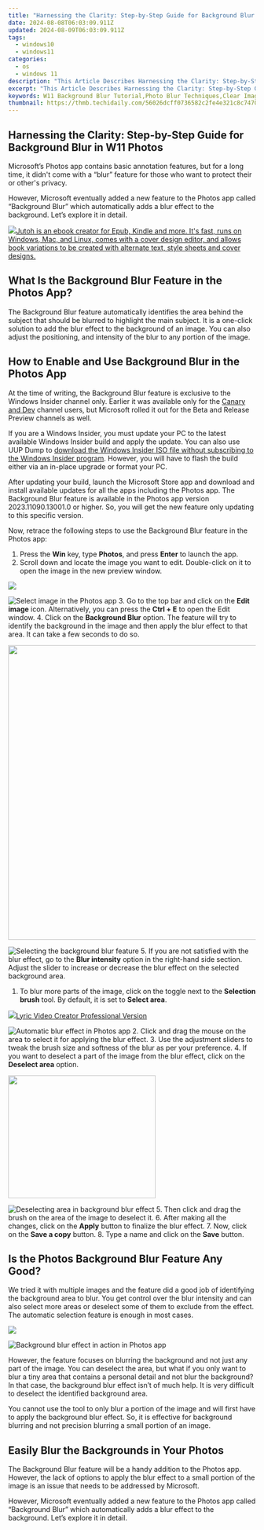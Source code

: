 ```yaml
---
title: "Harnessing the Clarity: Step-by-Step Guide for Background Blur in W11 Photos"
date: 2024-08-08T06:03:09.911Z
updated: 2024-08-09T06:03:09.911Z
tags:
  - windows10
  - windows11
categories:
  - os
  - windows 11
description: "This Article Describes Harnessing the Clarity: Step-by-Step Guide for Background Blur in W11 Photos"
excerpt: "This Article Describes Harnessing the Clarity: Step-by-Step Guide for Background Blur in W11 Photos"
keywords: W11 Background Blur Tutorial,Photo Blur Techniques,Clear Image Processing,Professional Blur Effects,Advanced Photo Editing Guide,Enhance Photography Clarity,Step-by-Step Blur Implementation
thumbnail: https://thmb.techidaily.com/56026dcff0736582c2fe4e321c8c74705a564d75fd36c3fc8b04cf6e73d4d3c9.jpg
---
```


## Harnessing the Clarity: Step-by-Step Guide for Background Blur in W11 Photos

 Microsoft’s Photos app contains basic annotation features, but for a long time, it didn't come with a “blur” feature for those who want to protect their or other's privacy.

 However, Microsoft eventually added a new feature to the Photos app called “Background Blur” which automatically adds a blur effect to the background. Let’s explore it in detail.

<!-- affiliate ads begin -->
<a href="https://secure.2checkout.com/order/checkout.php?PRODS=4694919&QTY=1&AFFILIATE=108875&CART=1"><img src="https://secure.avangate.com/images/merchant/bccefcc1b1eee9eca3ae4f5c1a281482/products/jutoh-logo-1200x1600.jpg" border="0">Jutoh is an ebook creator for Epub, Kindle and more. It's fast, runs on Windows, Mac, and Linux, comes with a cover design editor, and allows book variations to be created with alternate text, style sheets and cover designs. </a>
<!-- affiliate ads end -->
## What Is the Background Blur Feature in the Photos App?

 The Background Blur feature automatically identifies the area behind the subject that should be blurred to highlight the main subject. It is a one-click solution to add the blur effect to the background of an image. You can also adjust the positioning, and intensity of the blur to any portion of the image.

## How to Enable and Use Background Blur in the Photos App

 At the time of writing, the Background Blur feature is exclusive to the Windows Insider channel only. Earlier it was available only for the [Canary and Dev](https://www.makeuseof.com/what-is-windows-insider-canary-channel/) channel users, but Microsoft rolled it out for the Beta and Release Preview channels as well.

 If you are a Windows Insider, you must update your PC to the latest available Windows Insider build and apply the update. You can also use UUP Dump to [download the Windows Insider ISO file without subscribing to the Windows Insider program](https://www.makeuseof.com/windows-11-download-insider-iso-without-insider-program/). However, you will have to flash the build either via an in-place upgrade or format your PC.

 After updating your build, launch the Microsoft Store app and download and install available updates for all the apps including the Photos app. The Background Blur feature is available in the Photos app version 2023.11090.13001.0 or higher. So, you will get the new feature only updating to this specific version.

 Now, retrace the following steps to use the Background Blur feature in the Photos app:

1. Press the **Win** key, type **Photos**, and press **Enter** to launch the app.
2. Scroll down and locate the image you want to edit. Double-click on it to open the image in the new preview window.  
<!-- affiliate ads begin -->
<a href="https://secure.2checkout.com/order/checkout.php?PRODS=4940312&QTY=1&AFFILIATE=108875&CART=1"><img src="https://secure.avangate.com/images/merchant/333ac5d90817d69113471fbb6e531bee/sps-partnership-728x90eng.png" border="0"></a>
<!-- affiliate ads end -->
![Select image in the Photos app](https://static1.makeuseofimages.com/wordpress/wp-content/uploads/2023/10/select-image-in-the-photos-app.jpg)
3. Go to the top bar and click on the **Edit image** icon. Alternatively, you can press the **Ctrl + E** to open the Edit window.
4. Click on the **Background Blur** option. The feature will try to identify the background in the image and then apply the blur effect to that area. It can take a few seconds to do so.  
<!-- affiliate ads begin -->
<a href="https://appsumo.8odi.net/c/5597632/2087484/7443" target="_top" id="2087484"><img src="//a.impactradius-go.com/display-ad/7443-2087484" border="0" alt="" width="1200" height="600"/></a><img height="0" width="0" src="https://appsumo.8odi.net/i/5597632/2087484/7443" style="position:absolute;visibility:hidden;" border="0" />
<!-- affiliate ads end -->
![Selecting the background blur feature](https://static1.makeuseofimages.com/wordpress/wp-content/uploads/2023/10/selecting-the-background-blur-feature.jpg)
5. If you are not satisfied with the blur effect, go to the **Blur intensity** option in the right-hand side section. Adjust the slider to increase or decrease the blur effect on the selected background area.

1. To blur more parts of the image, click on the toggle next to the **Selection brush** tool. By default, it is set to **Select area**.  
<!-- affiliate ads begin -->
<a href="https://secure.2checkout.com/order/checkout.php?PRODS=11224199&QTY=1&AFFILIATE=108875&CART=1"><img src="https://secure.avangate.com/images/merchant/e09fdffe648a30658a9657bbed7b2388/products/copy_boxshot_lyricvideo.png" border="0">Lyric Video Creator Professional Version</a>
<!-- affiliate ads end -->
![Automatic blur effect in Photos app](https://static1.makeuseofimages.com/wordpress/wp-content/uploads/2023/10/automatic-blur-effect-in-photos-app.jpg)
2. Click and drag the mouse on the area to select it for applying the blur effect.
3. Use the adjustment sliders to tweak the brush size and softness of the blur as per your preference.
4. If you want to deselect a part of the image from the blur effect, click on the **Deselect area** option.  
<!-- affiliate ads begin -->
<a href="https://homestyler.sjv.io/c/5597632/2044747/22993" target="_top" id="2044747"><img src="//a.impactradius-go.com/display-ad/22993-2044747" border="0" alt="" width="300" height="250"/></a><img height="0" width="0" src="https://imp.pxf.io/i/5597632/2044747/22993" style="position:absolute;visibility:hidden;" border="0" />
<!-- affiliate ads end -->
![Deselecting area in background blur effect](https://static1.makeuseofimages.com/wordpress/wp-content/uploads/2023/10/deselecting-area-in-background-blur-effect.jpg)
5. Then click and drag the brush on the area of the image to deselect it.
6. After making all the changes, click on the **Apply** button to finalize the blur effect.
7. Now, click on the **Save a copy** button.
8. Type a name and click on the **Save** button.

## Is the Photos Background Blur Feature Any Good?

 We tried it with multiple images and the feature did a good job of identifying the background area to blur. You get control over the blur intensity and can also select more areas or deselect some of them to exclude from the effect. The automatic selection feature is enough in most cases.

<!-- affiliate ads begin -->
<a href="https://shop.mondly.com/affiliate.php?ACCOUNT=ATISTUDI&AFFILIATE=108875&PATH=https%3A%2F%2Fwww.mondly.com%3FAFFILIATE%3D108875%26RESOURCE%3D%2BEducational%2B970x90%2B"><img src="https://secure.avangate.com/images/merchant/69c418c33ec2e1a4267fa9bb77fa1428/educational-970x90.gif" border="0"></a>
<!-- affiliate ads end -->
![Background blur effect in action in Photos app](https://static1.makeuseofimages.com/wordpress/wp-content/uploads/2023/10/background-blur-effect-in-action-in-photos-app.jpg)

 However, the feature focuses on blurring the background and not just any part of the image. You can deselect the area, but what if you only want to blur a tiny area that contains a personal detail and not blur the background? In that case, the background blur effect isn’t of much help. It is very difficult to deselect the identified background area.

 You cannot use the tool to only blur a portion of the image and will first have to apply the background blur effect. So, it is effective for background blurring and not precision blurring a small portion of an image.

## Easily Blur the Backgrounds in Your Photos

 The Background Blur feature will be a handy addition to the Photos app. However, the lack of options to apply the blur effect to a small portion of the image is an issue that needs to be addressed by Microsoft.

 However, Microsoft eventually added a new feature to the Photos app called “Background Blur” which automatically adds a blur effect to the background. Let’s explore it in detail.



<ins class="adsbygoogle"
      style="display:block"
      data-ad-client="ca-pub-7571918770474297"
      data-ad-slot="8358498916"
      data-ad-format="auto"
      data-full-width-responsive="true"></ins>